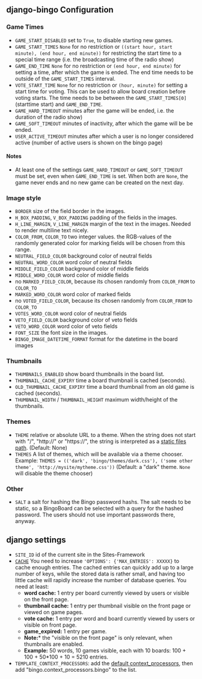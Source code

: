 django-bingo Configuration
-------------

### Game Times

* ```GAME_START_DISABLED``` set to ```True```, to disable starting new games.
* ```GAME_START_TIMES``` ```None``` for no restriction or ```((start hour, start minute), (end hour, end minute))``` for restricting the start time to a special time range (i.e. the broadcasting time of the radio show)
* ```GAME_END_TIME``` ```None``` for no restriction or ```(end hour, end minute)``` for setting a time, after which the game is ended. The end time needs to be outside of the ```GAME_START_TIMES``` interval.
* ```VOTE_START_TIME``` ```None``` for no restriction or ```(hour, minute)``` for setting a start time for voting. This can be used to allow board creation before voting starts. The time needs to be between the ```GAME_START_TIMES[0]```(starttime start) and ```GAME_END_TIME```.
* ```GAME_HARD_TIMEOUT``` minutes after the game will be ended, i.e. the duration of the radio show)
* ```GAME_SOFT_TIMEOUT``` minutes of inactivity, after which the game will be be ended.
* ```USER_ACTIVE_TIMEOUT``` minutes after which a user is no longer considered active (number of active users is shown on the bingo page)

#### Notes
* At least one of the settings ```GAME_HARD_TIMEOUT``` or ```GAME_SOFT_TIMEOUT``` must be set, even when ```GAME_END_TIME``` is set. When both are ```None```, the game never ends and no new game can be created on the next day.

### Image style

* ```BORDER``` size of the field border in the images.
* ```H_BOX_PADDING```, ```V_BOX_PADDING``` padding of the fields in the images.
* ```H_LINE_MARGIN```, ```V_LINE_MARGIN``` margin of the text in the images. Needed to render multiline text nicely.
* ```COLOR_FROM```, ```COLOR_TO``` two integer values. the RGB-values of the randomly generated color for marking fields will be chosen from this range.
* ```NEUTRAL_FIELD_COLOR``` background color of neutral fields
* ```NEUTRAL_WORD_COLOR``` word color of neutral fields
* ```MIDDLE_FIELD_COLOR``` background color of middle fields
* ```MIDDLE_WORD_COLOR``` word color of middle fields
* no ```MARKED_FIELD_COLOR```, because its chosen randomly from ```COLOR_FROM``` to ```COLOR_TO```
* ```MARKED_WORD_COLOR``` word color of marked fields
* no ```VOTED_FIELD_COLOR```, because its chosen randomly from ```COLOR_FROM``` to ```COLOR_TO```
* ```VOTES_WORD_COLOR``` word color of neutral fields
* ```VETO_FIELD_COLOR``` background color of veto fields
* ```VETO_WORD_COLOR``` word color of veto fields
* ```FONT_SIZE``` the font size in the images.
* ```BINGO_IMAGE_DATETIME_FORMAT``` format for the datetime in the board images

### Thumbnails

* ```THUMBNAILS_ENABLED``` show board thumbnails in the board list.
* ```THUMBNAIL_CACHE_EXPIRY``` time a board thumbnail is cached (seconds).
* ```OLD_THUMBNAIL_CACHE_EXPIRY``` time a board thumbnail from an old game is cached (seconds).
* ```THUMBNAIL_WIDTH``` / ```THUMBNAIL_HEIGHT``` maximum width/height of the thumbnails.

### Themes

* ```THEME``` relative or absolute URL to a theme. When the string does not start with "/", "http://" or "https://", the string is interpreted as a [static files path](https://docs.djangoproject.com/en/1.5/ref/contrib/staticfiles/). (Default: None)
* ```THEMES``` A list of themes, which will be available via a theme chooser. Example: ```THEMES = (('dark', 'bingo/themes/dark.css'), ('some other theme', 'http://mysite/mytheme.css'))``` (Default: a "dark" theme. ```None``` will disable the theme chooser)

### Other

* ```SALT``` a salt for hashing the Bingo password hashs. The salt needs to be static, so a BingoBoard can be selected with a query for the hashed password. The users should not use important passwords there, anyway.

## django settings

* ```SITE_ID``` id of the current site in the Sites-Framework
* [```CACHE```](https://docs.djangoproject.com/en/1.5/topics/cache/#setting-up-the-cache)
  You need to increase ```'OPTIONS': {'MAX_ENTRIES': XXXXX}``` to cache enough entries.
  The cached entries can quickly add up to a large number of keys, while the stored data is rather small,
  and having too little cache will rapidly increase the number of database queries.
  You need at least:
  * **word cache:** 1 entry per board currently viewed by users or visible on the front page.
  * **thumbnail cache:** 1 entry per thumbnail visible on the front page or viewed on game pages.
  * **vote cache:** 1 entry per word and board currently viewed by users or visible on front page.
  * **game_expired:** 1 entry per game.
  * **Note:*** the "visible on the front page" is only relevant, when thumbnails are enabled.
  * **Example:** 50 words, 10 games visible, each with 10 boards: 100 + 100 + 50*100 + 10 = 5210 entries.
* ```TEMPLATE_CONTEXT_PROCESSORS```: add the [default context_processors](https://docs.djangoproject.com/en/1.5/ref/settings/#template-context-processors), then add "bingo.context_processors.bingo" to the list.
